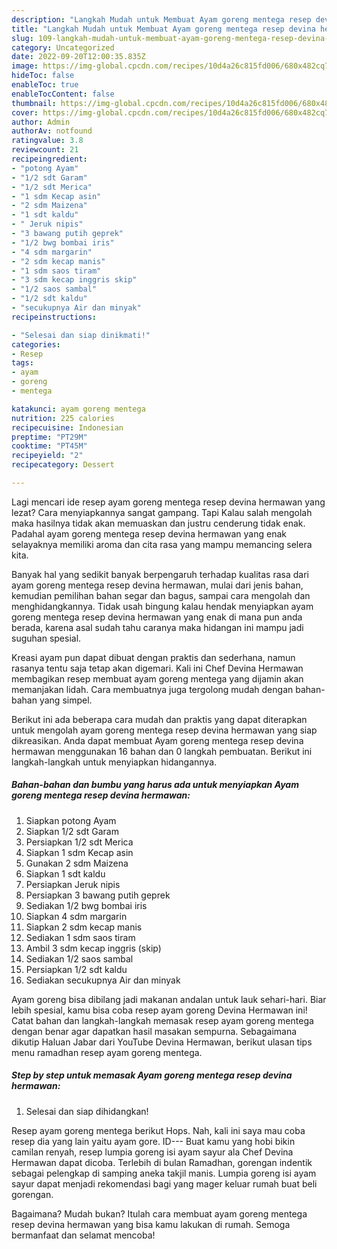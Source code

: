 ```yaml
---
description: "Langkah Mudah untuk Membuat Ayam goreng mentega resep devina hermawan yang Lezat"
title: "Langkah Mudah untuk Membuat Ayam goreng mentega resep devina hermawan yang Lezat"
slug: 109-langkah-mudah-untuk-membuat-ayam-goreng-mentega-resep-devina-hermawan-yang-lezat
category: Uncategorized
date: 2022-09-20T12:00:35.835Z
image: https://img-global.cpcdn.com/recipes/10d4a26c815fd006/680x482cq70/ayam-goreng-mentega-resep-devina-hermawan-foto-resep-utama.jpg
hideToc: false
enableToc: true
enableTocContent: false
thumbnail: https://img-global.cpcdn.com/recipes/10d4a26c815fd006/680x482cq70/ayam-goreng-mentega-resep-devina-hermawan-foto-resep-utama.jpg
cover: https://img-global.cpcdn.com/recipes/10d4a26c815fd006/680x482cq70/ayam-goreng-mentega-resep-devina-hermawan-foto-resep-utama.jpg
author: Admin
authorAv: notfound
ratingvalue: 3.8
reviewcount: 21
recipeingredient:
- "potong Ayam"
- "1/2 sdt Garam"
- "1/2 sdt Merica"
- "1 sdm Kecap asin"
- "2 sdm Maizena"
- "1 sdt kaldu"
- " Jeruk nipis"
- "3 bawang putih geprek"
- "1/2 bwg bombai iris"
- "4 sdm margarin"
- "2 sdm kecap manis"
- "1 sdm saos tiram"
- "3 sdm kecap inggris skip"
- "1/2 saos sambal"
- "1/2 sdt kaldu"
- "secukupnya Air dan minyak"
recipeinstructions:

- "Selesai dan siap dinikmati!"
categories:
- Resep
tags:
- ayam
- goreng
- mentega

katakunci: ayam goreng mentega 
nutrition: 225 calories
recipecuisine: Indonesian
preptime: "PT29M"
cooktime: "PT45M"
recipeyield: "2"
recipecategory: Dessert

---
```



Lagi mencari ide resep ayam goreng mentega resep devina hermawan yang lezat? Cara menyiapkannya sangat gampang. Tapi Kalau salah mengolah maka hasilnya tidak akan memuaskan dan justru cenderung tidak enak. Padahal ayam goreng mentega resep devina hermawan yang enak selayaknya memiliki aroma dan cita rasa yang mampu memancing selera kita.


Banyak hal yang sedikit banyak berpengaruh terhadap kualitas rasa dari ayam goreng mentega resep devina hermawan, mulai dari jenis bahan, kemudian pemilihan bahan segar dan bagus, sampai cara mengolah dan menghidangkannya. Tidak usah bingung kalau hendak menyiapkan ayam goreng mentega resep devina hermawan yang enak di mana pun anda berada, karena asal sudah tahu caranya maka hidangan ini mampu jadi suguhan spesial.

Kreasi ayam pun dapat dibuat dengan praktis dan sederhana, namun rasanya tentu saja tetap akan digemari. Kali ini Chef Devina Hermawan membagikan resep membuat ayam goreng mentega yang dijamin akan memanjakan lidah. Cara membuatnya juga tergolong mudah dengan bahan-bahan yang simpel.


Berikut ini ada beberapa cara mudah dan praktis yang dapat diterapkan untuk mengolah ayam goreng mentega resep devina hermawan yang siap dikreasikan. Anda dapat membuat Ayam goreng mentega resep devina hermawan menggunakan 16 bahan dan 0 langkah pembuatan. Berikut ini langkah-langkah untuk menyiapkan hidangannya.

<!--inarticleads1-->

##### Bahan-bahan dan bumbu yang harus ada untuk menyiapkan Ayam goreng mentega resep devina hermawan:

1. Siapkan potong Ayam
1. Siapkan 1/2 sdt Garam
1. Persiapkan 1/2 sdt Merica
1. Siapkan 1 sdm Kecap asin
1. Gunakan 2 sdm Maizena
1. Siapkan 1 sdt kaldu
1. Persiapkan  Jeruk nipis
1. Persiapkan 3 bawang putih geprek
1. Sediakan 1/2 bwg bombai iris
1. Siapkan 4 sdm margarin
1. Siapkan 2 sdm kecap manis
1. Sediakan 1 sdm saos tiram
1. Ambil 3 sdm kecap inggris (skip)
1. Sediakan 1/2 saos sambal
1. Persiapkan 1/2 sdt kaldu
1. Sediakan secukupnya Air dan minyak


Ayam goreng bisa dibilang jadi makanan andalan untuk lauk sehari-hari. Biar lebih spesial, kamu bisa coba resep ayam goreng Devina Hermawan ini! Catat bahan dan langkah-langkah memasak resep ayam goreng mentega dengan benar agar dapatkan hasil masakan sempurna. Sebagaimana dikutip Haluan Jabar dari YouTube Devina Hermawan, berikut ulasan tips menu ramadhan resep ayam goreng mentega. 

<!--inarticleads2-->

##### Step by step untuk memasak Ayam goreng mentega resep devina hermawan:


1. Selesai dan siap dihidangkan!

Resep ayam goreng mentega berikut Hops. Nah, kali ini saya mau coba resep dia yang lain yaitu ayam gore. ID--- Buat kamu yang hobi bikin camilan renyah, resep lumpia goreng isi ayam sayur ala Chef Devina Hermawan dapat dicoba. Terlebih di bulan Ramadhan, gorengan indentik sebagai pelengkap di samping aneka takjil manis. Lumpia goreng isi ayam sayur dapat menjadi rekomendasi bagi yang mager keluar rumah buat beli gorengan. 

Bagaimana? Mudah bukan? Itulah cara membuat ayam goreng mentega resep devina hermawan yang bisa kamu lakukan di rumah. Semoga bermanfaat dan selamat mencoba!
